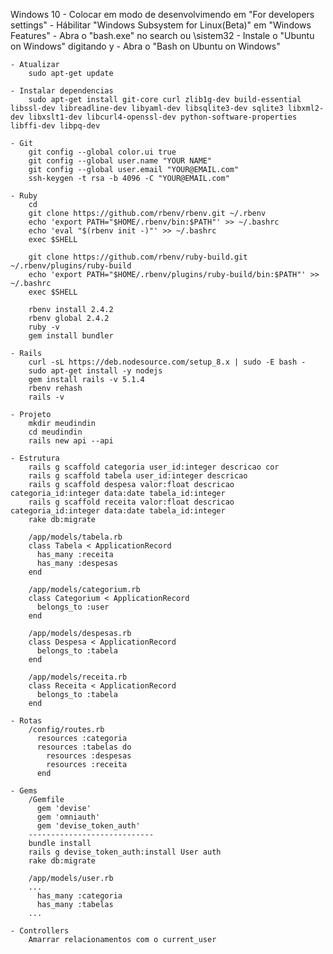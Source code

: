 Windows 10
    - Colocar em modo de desenvolvimendo em "For developers settings"
    - Hábilitar "Windows Subsystem for Linux(Beta)" em "Windows Features"
    - Abra o "bash.exe" no search ou \sistem32
    - Instale o "Ubuntu on Windows" digitando y
    - Abra o "Bash on Ubuntu on Windows"

    - Atualizar
        sudo apt-get update
    
    - Instalar dependencias
        sudo apt-get install git-core curl zlib1g-dev build-essential libssl-dev libreadline-dev libyaml-dev libsqlite3-dev sqlite3 libxml2-dev libxslt1-dev libcurl4-openssl-dev python-software-properties libffi-dev libpq-dev

    - Git    
        git config --global color.ui true
        git config --global user.name "YOUR NAME"
        git config --global user.email "YOUR@EMAIL.com"
        ssh-keygen -t rsa -b 4096 -C "YOUR@EMAIL.com"

    - Ruby
        cd
        git clone https://github.com/rbenv/rbenv.git ~/.rbenv
        echo 'export PATH="$HOME/.rbenv/bin:$PATH"' >> ~/.bashrc
        echo 'eval "$(rbenv init -)"' >> ~/.bashrc
        exec $SHELL

        git clone https://github.com/rbenv/ruby-build.git ~/.rbenv/plugins/ruby-build
        echo 'export PATH="$HOME/.rbenv/plugins/ruby-build/bin:$PATH"' >> ~/.bashrc
        exec $SHELL

        rbenv install 2.4.2
        rbenv global 2.4.2
        ruby -v
        gem install bundler

    - Rails
        curl -sL https://deb.nodesource.com/setup_8.x | sudo -E bash -
        sudo apt-get install -y nodejs
        gem install rails -v 5.1.4
        rbenv rehash
        rails -v

    - Projeto
        mkdir meudindin
        cd meudindin
        rails new api --api

    - Estrutura
        rails g scaffold categoria user_id:integer descricao cor
        rails g scaffold tabela user_id:integer descricao
        rails g scaffold despesa valor:float descricao categoria_id:integer data:date tabela_id:integer
        rails g scaffold receita valor:float descricao categoria_id:integer data:date tabela_id:integer
        rake db:migrate

        /app/models/tabela.rb
        class Tabela < ApplicationRecord
          has_many :receita
          has_many :despesas
        end

        /app/models/categorium.rb
        class Categorium < ApplicationRecord
          belongs_to :user
        end

        /app/models/despesas.rb
        class Despesa < ApplicationRecord
          belongs_to :tabela
        end

        /app/models/receita.rb
        class Receita < ApplicationRecord
          belongs_to :tabela
        end

    - Rotas
        /config/routes.rb
          resources :categoria
          resources :tabelas do 
            resources :despesas
            resources :receita
          end

    - Gems
        /Gemfile
          gem 'devise'
          gem 'omniauth'
          gem 'devise_token_auth'
        ----------------------------
        bundle install
        rails g devise_token_auth:install User auth
        rake db:migrate

        /app/models/user.rb
        ...
          has_many :categoria
          has_many :tabelas
        ...

    - Controllers
        Amarrar relacionamentos com o current_user


